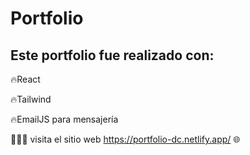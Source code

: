 # Portfolio

## Este portfolio fue realizado con: 

🔥React

🔥Tailwind

🔥EmailJS para mensajería

👨🏽‍💻 visita el sitio web https://portfolio-dc.netlify.app/ 🌐
